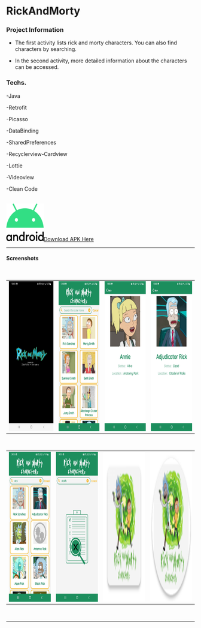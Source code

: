 # RickAndMorty

### Project Information

- The first activity lists rick and morty characters. You can also find characters by searching.

- In the second activity, more detailed information about the characters can be accessed.

### Techs.

-Java
 
-Retrofit

-Picasso

-DataBinding  
 
-SharedPreferences

-Recyclerview-Cardview

-Lottie

-Videoview

-Clean Code

<br />
<img src="images/Android_logo.png" width="100" height="100"><a id="raw-url" href="https://raw.githubusercontent.com/SefaKoyuncu/RickAndMorty/blob/master/rickandmortycharacters.apk">Download APK Here</a>

------------
#### Screenshots
 <br />
<table>
  <tr>
    <td><img src="images/intro.jpeg" width="216" height="400"></td>
    <td><img src="images/characters.jpeg" width="200" height="400"></td>
    <td><img src="images/characterdetail1.jpeg" width="200" height="400"></td>
      <td><img src="images/characterdetail2.jpeg" width="200" height="400"></td>
  </tr>
 </table>
 
 <br />

<table>
  <tr>
    <td><img src="images/searchrick.jpeg" width="200" height="400"></td>
    <td><img src="images/searchnotfound.jpeg" width="200" height="400"></td>
      <td><img src="images/square.png" width="200" height="400"></td>
    <td><img src="images/circle.png" width="200" height="400"></td>

  </tr>
 </table>
 
 <br />


------------
